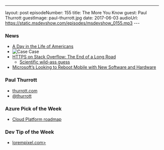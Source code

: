 ---
layout: post
episodeNumber: 155
title: The More You Know
guest: Paul Thurrott
guestImage: paul-thurrott.jpg
date: 2017-06-03
audioUrl: https://static.msdevshow.com/episodes/msdevshow_0155.mp3
--- 

### News

 - [A Day in the Life of Americans](https://flowingdata.com/2015/12/15/a-day-in-the-life-of-americans/)
 - ![Case Case](case.jpg)
 - [HTTPS on Stack Overflow: The End of a Long Road](https://nickcraver.com/blog/2017/05/22/https-on-stack-overflow/)
   - [Scientific wild-ass guess](https://en.wikipedia.org/wiki/Scientific_wild-ass_guess) 
 - [Microsoft’s Looking to Reboot Mobile with New Software and Hardware](https://www.thurrott.com/mobile/117153/microsofts-looking-reboot-mobile-new-software-hardware)
 
### Paul Thurrott

 - [thurrott.com](https://www.thurrott.com)
 - [@thurrott](https://twitter.com/thurrott)

### Azure Pick of the Week

 - [Cloud Platform roadmap](https://www.microsoft.com/en-us/cloud-platform/roadmap-recently-available)

### Dev Tip of the Week

 - [lorempixel.com>](http://lorempixel.com/)
